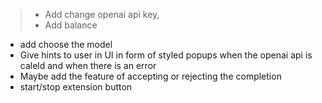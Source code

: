 > - Add change openai api key, 
> - Add balance 
- add choose the model 
- Give hints to user in UI in form of styled popups when the openai api is caleld and when there is an error
 - Maybe add the feature of accepting or rejecting the completion
- start/stop extension button 

